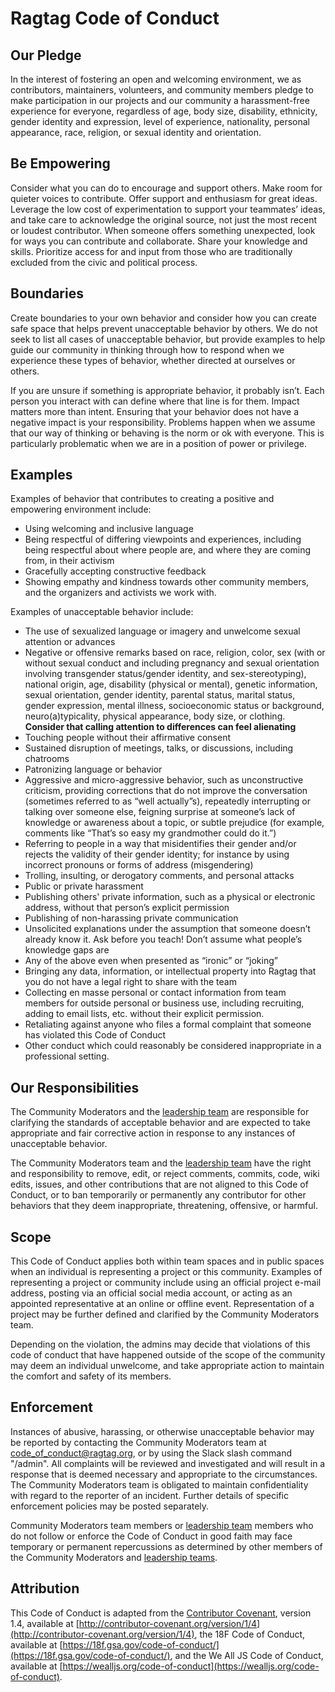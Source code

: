 # Ragtag Code of Conduct

## Our Pledge

In the interest of fostering an open and welcoming environment, we as contributors, maintainers, volunteers, and community members pledge to make participation in our projects and our community a harassment-free experience for everyone, regardless of age, body size, disability, ethnicity, gender identity and expression, level of experience, nationality, personal appearance, race, religion, or sexual identity and orientation.

## Be Empowering

Consider what you can do to encourage and support others. Make room for quieter voices to contribute. Offer support and enthusiasm for great ideas. Leverage the low cost of experimentation to support your teammates’ ideas, and take care to acknowledge the original source, not just the most recent or loudest contributor. When someone offers something unexpected, look for ways you can contribute and collaborate. Share your knowledge and skills. Prioritize access for and input from those who are traditionally excluded from the civic and political process.

## Boundaries

Create boundaries to your own behavior and consider how you can create safe space that helps prevent unacceptable behavior by others. We do not seek to list all cases of unacceptable behavior, but provide examples to help guide our community in thinking through how to respond when we experience these types of behavior, whether directed at ourselves or others.

If you are unsure if something is appropriate behavior, it probably isn’t. Each person you interact with can define where that line is for them. Impact matters more than intent. Ensuring that your behavior does not have a negative impact is your responsibility. Problems happen when we assume that our way of thinking or behaving is the norm or ok with everyone. This is particularly problematic when we are in a position of power or privilege.

## Examples

Examples of behavior that contributes to creating a positive and empowering environment include:

* Using welcoming and inclusive language
* Being respectful of differing viewpoints and experiences, including being respectful about where people are, and where they are coming from, in their activism
* Gracefully accepting constructive feedback
* Showing empathy and kindness towards other community members, and the organizers and activists we work with.

Examples of unacceptable behavior include:

* The use of sexualized language or imagery and unwelcome sexual attention or advances
* Negative or offensive remarks based on race, religion, color, sex (with or without sexual conduct and including pregnancy and sexual orientation involving transgender status/gender identity, and sex-stereotyping), national origin, age, disability (physical or mental), genetic information, sexual orientation, gender identity, parental status, marital status, gender expression, mental illness, socioeconomic status or background, neuro(a)typicality, physical appearance, body size, or clothing. **Consider that calling attention to differences can feel alienating**
* Touching people without their affirmative consent
* Sustained disruption of meetings, talks, or discussions, including chatrooms
* Patronizing language or behavior
* Aggressive and micro-aggressive behavior, such as unconstructive criticism, providing corrections that do not improve the conversation (sometimes referred to as “well actually”s), repeatedly interrupting or talking over someone else, feigning surprise at someone’s lack of knowledge or awareness about a topic, or subtle prejudice (for example, comments like “That’s so easy my grandmother could do it.”)
* Referring to people in a way that misidentifies their gender and/or rejects the validity of their gender identity; for instance by using incorrect pronouns or forms of address (misgendering)
* Trolling, insulting, or derogatory comments, and personal attacks
* Public or private harassment
* Publishing others' private information, such as a physical or electronic address, without that person’s explicit permission
* Publishing of non-harassing private communication
* Unsolicited explanations under the assumption that someone doesn’t already know it. Ask before you teach! Don’t assume what people’s knowledge gaps are
* Any of the above even when presented as “ironic” or “joking”
* Bringing any data, information, or intellectual property into Ragtag that you do not have a legal right to share with the team
* Collecting en masse personal or contact information from team members for outside personal or business use, including recruiting, adding to email lists, etc. without their explicit permission.
* Retaliating against anyone who files a formal complaint that someone has violated this Code of Conduct
* Other conduct which could reasonably be considered inappropriate in a professional setting.

## Our Responsibilities

The Community Moderators and the [leadership team](https://ragtag.org/leadership/) are responsible for clarifying the standards of acceptable behavior and are expected to take appropriate and fair corrective action in response to any instances of unacceptable behavior.

The Community Moderators team and the [leadership team](https://ragtag.org/leadership/) have the right and responsibility to remove, edit, or reject comments, commits, code, wiki edits, issues, and other contributions that are not aligned to this Code of Conduct, or to ban temporarily or permanently any contributor for other behaviors that they deem inappropriate, threatening, offensive, or harmful.

## Scope

This Code of Conduct applies both within team spaces and in public spaces when an individual is representing a project or this community. Examples of representing a project or community include using an official project e-mail address, posting via an official social media account, or acting as an appointed representative at an online or offline event. Representation of a project may be further defined and clarified by the Community Moderators team.

Depending on the violation, the admins may decide that violations of this code of conduct that have happened outside of the scope of the community may deem an individual unwelcome, and take appropriate action to maintain the comfort and safety of its members.

## Enforcement

Instances of abusive, harassing, or otherwise unacceptable behavior may be reported by contacting the Community Moderators team at [code_of_conduct@ragtag.org](mailto:code_of_conduct@ragtag.org), or by using the Slack slash command "/admin". All complaints will be reviewed and investigated and will result in a response that is deemed necessary and appropriate to the circumstances. The Community Moderators team is obligated to maintain confidentiality with regard to the reporter of an incident. Further details of specific enforcement policies may be posted separately.

Community Moderators team members or [leadership team](https://ragtag.org/leadership/) members who do not follow or enforce the Code of Conduct in good faith may face temporary or permanent repercussions as determined by other members of the Community Moderators and [leadership teams](https://ragtag.org/leadership/).

## Attribution

This Code of Conduct is adapted from the [Contributor Covenant](http://contributor-covenant.org/), version 1.4, available at [http://contributor-covenant.org/version/1/4](http://contributor-covenant.org/version/1/4), the 18F Code of Conduct, available at [https://18f.gsa.gov/code-of-conduct/](https://18f.gsa.gov/code-of-conduct/), and the We All JS Code of Conduct, available at [https://wealljs.org/code-of-conduct](https://wealljs.org/code-of-conduct).
